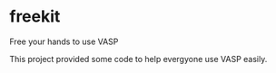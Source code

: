 # freekit
Free your hands to use VASP

This project provided some code to help evergyone use VASP easily.